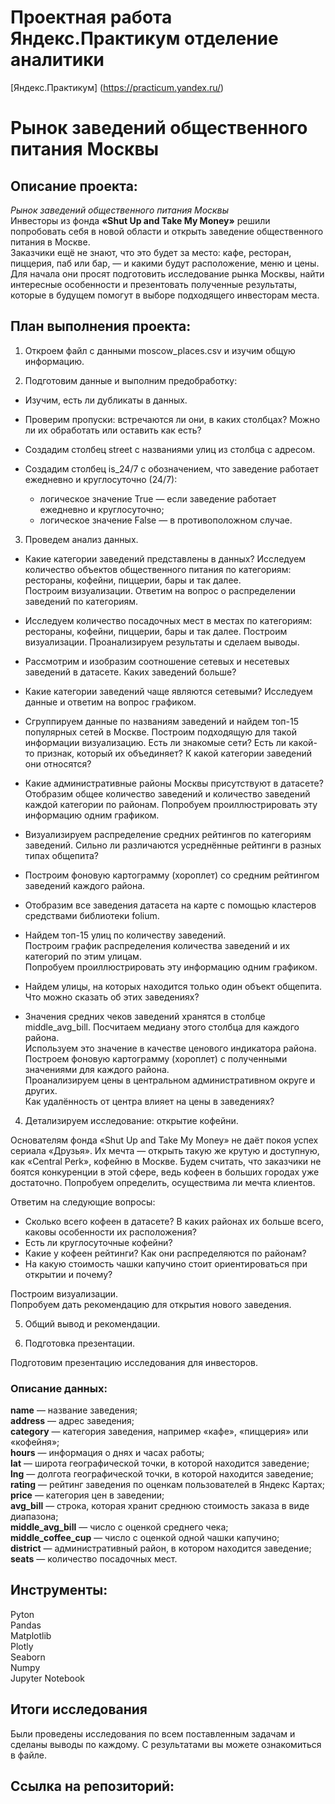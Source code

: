 # **Проектная работа Яндекс.Практикум отделение аналитики**
[Яндекс.Практикум] (https://practicum.yandex.ru/)

# Рынок заведений общественного питания Москвы

## Описание проекта:
 *Рынок заведений общественного питания Москвы*       
 Инвесторы из фонда **«Shut Up and Take My Money»** решили попробовать себя в новой области и открыть заведение общественного питания в Москве.  
Заказчики ещё не знают, что это будет за место: кафе, ресторан, пиццерия, паб или бар, — и какими будут расположение, меню и цены.  
Для начала они просят подготовить исследование рынка Москвы, найти интересные особенности и презентовать полученные результаты, которые в будущем помогут в выборе подходящего инвесторам места.    


 ## План выполнения проекта: 
    
1. Откроем файл с данными moscow_places.csv и изучим общую информацию.  
      
        
2. Подготовим данные и выполним предобработку:    
        
 - Изучим, есть ли дубликаты в данных.   
 - Проверим пропуски: встречаются ли они, в каких столбцах? Можно ли их обработать или оставить как есть?         
 - Создадим столбец street с названиями улиц из столбца с адресом.
      
 - Создадим столбец is_24/7 с обозначением, что заведение работает ежедневно и круглосуточно (24/7):
  
     - логическое значение True — если заведение работает ежедневно и круглосуточно;
     - логическое значение False — в противоположном случае.
      
        
3. Проведем анализ данных.    
        
 - Какие категории заведений представлены в данных? Исследуем количество объектов общественного питания по категориям:  рестораны, кофейни, пиццерии, бары и так далее.   
   Построим визуализации. Ответим на вопрос о распределении заведений по категориям.    
        
 - Исследуем количество посадочных мест в местах по категориям: рестораны, кофейни, пиццерии, бары и так далее. 
   Построим визуализации. Проанализируем результаты и сделаем выводы.  
        
 - Рассмотрим и изобразим соотношение сетевых и несетевых заведений в датасете. Каких заведений больше?  
    
 - Какие категории заведений чаще являются сетевыми? Исследуем данные и ответим на вопрос графиком.   
        
 - Сгруппируем данные по названиям заведений и найдем топ-15 популярных сетей в Москве. 
   Построим подходящую для такой информации визуализацию. Есть ли знакомые сети? 
   Есть ли какой-то признак, который их объединяет? К какой категории заведений они относятся?  
        
 - Какие административные районы Москвы присутствуют в датасете? Отобразим общее количество заведений и количество заведений каждой категории по районам. 
   Попробуем проиллюстрировать эту информацию одним графиком.  
          
 - Визуализируем распределение средних рейтингов по категориям заведений. 
   Сильно ли различаются усреднённые рейтинги в разных типах общепита?  
        
 - Построим фоновую картограмму (хороплет) со средним рейтингом заведений каждого района.   
        
 - Отобразим все заведения датасета на карте с помощью кластеров средствами библиотеки folium.  
      
 - Найдем топ-15 улиц по количеству заведений.   
   Построим график распределения количества заведений и их категорий по этим улицам.   
   Попробуем проиллюстрировать эту информацию одним графиком.  
        
 - Найдем улицы, на которых находится только один объект общепита. Что можно сказать об этих заведениях?  
      
 - Значения средних чеков заведений хранятся в столбце middle_avg_bill.
   Посчитаем медиану этого столбца для каждого района.     
   Используем это значение в качестве ценового индикатора района.   
   Построем фоновую картограмму (хороплет) с полученными значениями для каждого района.   
   Проанализируем цены в центральном административном округе и других.   
   Как удалённость от центра влияет на цены в заведениях?  
    
       
4. Детализируем исследование: открытие кофейни.
      
Основателям фонда «Shut Up and Take My Money» не даёт покоя успех сериала «Друзья». Их мечта — открыть такую же крутую и доступную, как «Central Perk», кофейню в Москве. Будем считать, что заказчики не боятся конкуренции в этой сфере, ведь кофеен в больших городах уже достаточно. Попробуем определить, осуществима ли мечта клиентов.  
      
Ответим на следующие вопросы:    
        
 - Сколько всего кофеен в датасете? В каких районах их больше всего, каковы особенности их расположения?  
 - Есть ли круглосуточные кофейни?  
 - Какие у кофеен рейтинги? Как они распределяются по районам?  
 - На какую стоимость чашки капучино стоит ориентироваться при открытии и почему?  
   
Построим визуализации.   
Попробуем дать рекомендацию для открытия нового заведения.  
      
5. Общий вывод и рекомендации.
          
6. Подготовка презентации.  
      
Подготовим презентацию исследования для инвесторов.    


### Описание данных:
       
**name** — название заведения;  
**address** — адрес заведения;  
**category** — категория заведения, например «кафе», «пиццерия» или «кофейня»;  
**hours** — информация о днях и часах работы;  
**lat** — широта географической точки, в которой находится заведение;  
**lng** — долгота географической точки, в которой находится заведение;  
**rating** — рейтинг заведения по оценкам пользователей в Яндекс Картах;  
**price** — категория цен в заведении;  
**avg_bill** — строка, которая хранит среднюю стоимость заказа в виде диапазона;        
**middle_avg_bill** — число с оценкой среднего чека;  
**middle_coffee_cup** — число с оценкой одной чашки капучино;    
**district** — административный район, в котором находится заведение;  
**seats** — количество посадочных мест.    


## Инструменты:
Pyton  
Pandas  
Matplotlib  
Plotly  
Seaborn  
Numpy  
Jupyter Notebook  

## Итоги исследования
Были проведены исследования по всем поставленным задачам и сделаны выводы по каждому. 
С результатами вы можете ознакомиться в файле.

## Ссылка на репозиторий: 
